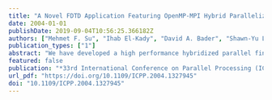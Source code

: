 ```yaml
---
title: "A Novel FDTD Application Featuring OpenMP-MPI Hybrid Parallelization"
date: 2004-01-01
publishDate: 2019-09-04T10:56:25.366182Z
authors: ["Mehmet F. Su", "Ihab El-Kady", "David A. Bader", "Shawn-Yu Lin"]
publication_types: ["1"]
abstract: "We have developed a high performance hybridized parallel finite difference time domain (FDTD) algorithm featuring both OpenMP shared memory programming and MPl message passing. Our goal is to effectively model the optical characteristics of a novel light source created by utilizing a new class of materials known as photonic band-gap crystals. Our method is based on the solution of the second order discretized Maxwell's equations in space and time. This novel hybrid parallelization scheme allows us to take advantage of the new generation parallel machines possessing connected SMP nodes. By using parallel computations, we are able to complete a calculation on 24 processors in less than a day, where a serial version would have taken over three weeks. We present a detailed study of this hybrid scheme on an SGI origin 2000 distributed shared memory ccNUMA system along with a complete investigation of the advantages versus drawbacks of this method."
featured: false
publication: "*33rd International Conference on Parallel Processing (ICPP 2004), 15-18 August 2004, Montreal, Quebec, Canada*"
url_pdf: "https://doi.org/10.1109/ICPP.2004.1327945"
doi: "10.1109/ICPP.2004.1327945"
---
```



